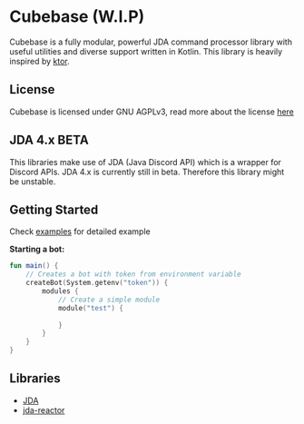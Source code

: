 # Cubebase (W.I.P)
Cubebase is a fully modular, powerful JDA command processor library with useful utilities and diverse support written in Kotlin. This library is heavily inspired by [ktor](https://github.com/ktorio/ktor).

## License
Cubebase is licensed under GNU AGPLv3, read more about the license [here](LICENSE)

## JDA 4.x BETA
This libraries make use of JDA (Java Discord API) which is a wrapper for Discord APIs. JDA 4.x is currently still in beta. Therefore this library might be unstable.

## Getting Started
Check [examples](example) for detailed example

**Starting a bot:**
```kotlin
fun main() {
    // Creates a bot with token from environment variable
    createBot(System.getenv("token")) {
        modules {
            // Create a simple module
            module("test") {
                
            }
        }
    }
}
```

## Libraries
- [JDA](https://github.com/DV8FromTheWorld/JDA)
- [jda-reactor](https://github.com/MinnDevelopment/jda-reactor)